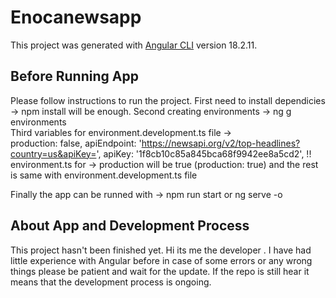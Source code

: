 # Enocanewsapp

This project was generated with [Angular CLI](https://github.com/angular/angular-cli) version 18.2.11.

## Before Running App

Please follow instructions to run the project.
First need to install dependicies -> npm install will be enough.
Second creating environments -> ng g environments  
Third variables for environment.development.ts file ->  
production: false,
apiEndpoint: 'https://newsapi.org/v2/top-headlines?country=us&apiKey=',
apiKey: '1f8cb10c85a845bca68f9942ee8a5cd2',
!! environment.ts for -> production will be true (production: true) and the rest is same with environment.development.ts file

Finally the app can be runned with -> npm run start or ng serve -o

## About App and Development Process

This project hasn't been finished yet.
Hi its me the developer [](https://user-images.githubusercontent.com/18350557/176309783-0785949b-9127-417c-8b55-ab5a4333674e.gif).
I have had little experience with Angular before in case of some errors or any wrong things please be patient and wait for the update.
If the repo is still hear it means that the development process is ongoing.
